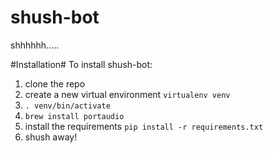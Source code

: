 # shush-bot
shhhhhh.....


#Installation#
To install shush-bot:
1. clone the repo
2. create a new virtual environment `virtualenv venv`
3. `. venv/bin/activate`
4. `brew install portaudio`
4. install the requirements `pip install -r requirements.txt`
5. shush away!